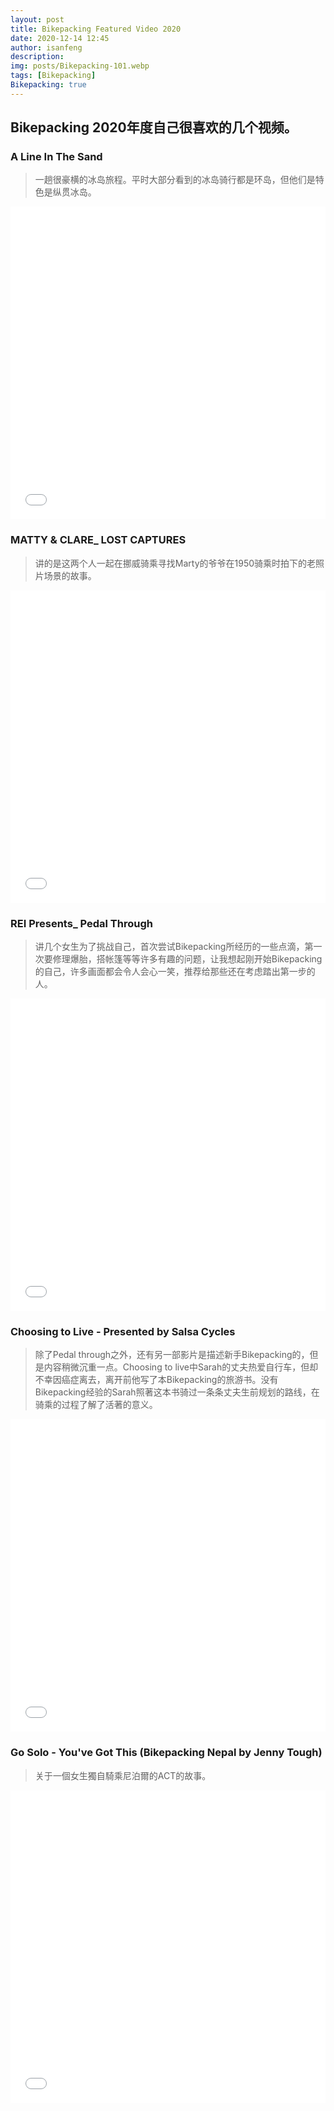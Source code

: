 ```yaml
---
layout: post
title: Bikepacking Featured Video 2020
date: 2020-12-14 12:45
author: isanfeng
description:
img: posts/Bikepacking-101.webp
tags: [Bikepacking]
Bikepacking: true
---
```

## Bikepacking 2020年度自己很喜欢的几个视频。

### A Line In The Sand

> 一趟很豪横的冰岛旅程。平时大部分看到的冰岛骑行都是环岛，但他们是特色是纵贯冰岛。

<iframe src="//player.bilibili.com/player.html?aid=970661538&bvid=BV1Mp4y167mH&cid=266499836&page=1" style="width:100%;height:500px;min-width:375px;min-height:200px" scrolling="no" border="0" frameborder="no" framespacing="0" allowfullscreen="true"></iframe>

### MATTY & CLARE_ LOST CAPTURES

> 讲的是这两个人一起在挪威骑乘寻找Marty的爷爷在1950骑乘时拍下的老照片场景的故事。

<iframe src="//player.bilibili.com/player.html?aid=843234102&bvid=BV1s54y1t7FH&cid=266502900&page=1" style="width:100%;height:500px;min-width:375px;min-height:200px" scrolling="no" border="0" frameborder="no" framespacing="0" allowfullscreen="true"></iframe>

### REI Presents_ Pedal Through

> 讲几个女生为了挑战自己，首次尝试Bikepacking所经历的一些点滴，第一次要修理爆胎，搭帐篷等等许多有趣的问题，让我想起刚开始Bikepacking的自己，许多画面都会令人会心一笑，推荐给那些还在考虑踏出第一步的人。

<iframe src="//player.bilibili.com/player.html?aid=500651690&bvid=BV1PK411G7nx&cid=266500810&page=1" style="width:100%;height:500px;min-width:375px;min-height:200px" scrolling="no" border="0" frameborder="no" framespacing="0" allowfullscreen="true"></iframe>

### Choosing to Live - Presented by Salsa Cycles

> 除了Pedal through之外，还有另一部影片是描述新手Bikepacking的，但是内容稍微沉重一点。Choosing to live中Sarah的丈夫热爱自行车，但却不幸因癌症离去，离开前他写了本Bikepacking的旅游书。没有Bikepacking经验的Sarah照著这本书骑过一条条丈夫生前规划的路线，在骑乘的过程了解了活著的意义。

<iframe src="//player.bilibili.com/player.html?aid=798208236&bvid=BV1py4y1D7Jx&cid=266501665&page=1" style="width:100%;height:500px;min-width:375px;min-height:200px" scrolling="no" border="0" frameborder="no" framespacing="0" allowfullscreen="true"></iframe>

### Go Solo - You've Got This (Bikepacking Nepal by Jenny Tough)

> 关于一個女生獨自騎乘尼泊爾的ACT的故事。

<iframe src="//player.bilibili.com/player.html?aid=670691490&bvid=BV1ma4y1H7gB&cid=266502151&page=1" style="width:100%;height:500px;min-width:375px;min-height:200px" scrolling="no" border="0" frameborder="no" framespacing="0" allowfullscreen="true"></iframe>
